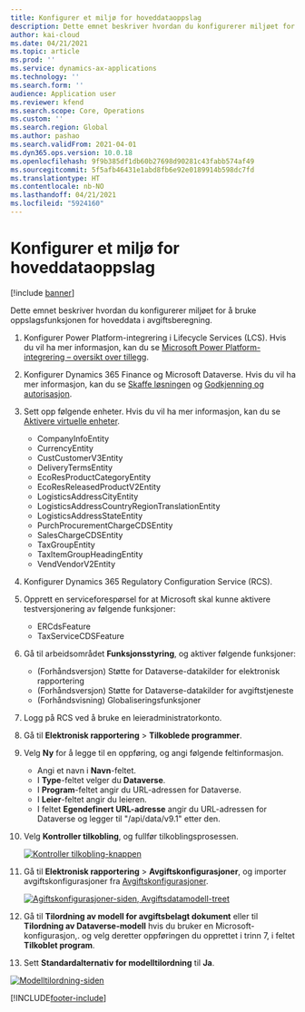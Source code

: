 ```yaml
---
title: Konfigurer et miljø for hoveddataoppslag
description: Dette emnet beskriver hvordan du konfigurerer miljøet for å bruke oppslagsfunksjonen for hoveddata i avgiftsberegning.
author: kai-cloud
ms.date: 04/21/2021
ms.topic: article
ms.prod: ''
ms.service: dynamics-ax-applications
ms.technology: ''
ms.search.form: ''
audience: Application user
ms.reviewer: kfend
ms.search.scope: Core, Operations
ms.custom: ''
ms.search.region: Global
ms.author: pashao
ms.search.validFrom: 2021-04-01
ms.dyn365.ops.version: 10.0.18
ms.openlocfilehash: 9f9b385df1db60b27698d90281c43fabb574af49
ms.sourcegitcommit: 5f5afb46431e1abd8fb6e92e0189914b598dc7fd
ms.translationtype: HT
ms.contentlocale: nb-NO
ms.lasthandoff: 04/21/2021
ms.locfileid: "5924160"
---
```

# <a name="set-up-an-environment-for-master-data-lookup"></a>Konfigurer et miljø for hoveddataoppslag

[!include [banner](../includes/banner.md)]

Dette emnet beskriver hvordan du konfigurerer miljøet for å bruke oppslagsfunksjonen for hoveddata i avgiftsberegning.

1. Konfigurer Power Platform-integrering i Lifecycle Services (LCS). Hvis du vil ha mer informasjon, kan du se [Microsoft Power Platform-integrering – oversikt over tillegg](../../fin-ops-core/dev-itpro/power-platform/add-ins-overview.md).
2. Konfigurer Dynamics 365 Finance og Microsoft Dataverse. Hvis du vil ha mer informasjon, kan du se [Skaffe løsningen](../../fin-ops-core/dev-itpro/power-platform/admin-reference.md#getting-the-solution) og [Godkjenning og autorisasjon](../../fin-ops-core/dev-itpro/power-platform/admin-reference.md#authentication-and-authorization).
3. Sett opp følgende enheter. Hvis du vil ha mer informasjon, kan du se [Aktivere virtuelle enheter](../../fin-ops-core/dev-itpro/power-platform/admin-reference.md#enabling-virtual-entities).
      - CompanyInfoEntity
      - CurrencyEntity
      - CustCustomerV3Entity
      - DeliveryTermsEntity
      - EcoResProductCategoryEntity
      - EcoResReleasedProductV2Entity
      - LogisticsAddressCityEntity
      - LogisticsAddressCountryRegionTranslationEntity
      - LogisticsAddressStateEntity
      - PurchProcurementChargeCDSEntity
      - SalesChargeCDSEntity
      - TaxGroupEntity
      - TaxItemGroupHeadingEntity
      - VendVendorV2Entity
4. Konfigurer Dynamics 365 Regulatory Configuration Service (RCS). 
5. Opprett en serviceforespørsel for at Microsoft skal kunne aktivere testversjonering av følgende funksjoner:

      - ERCdsFeature
      - TaxServiceCDSFeature

6. Gå til arbeidsområdet **Funksjonsstyring**, og aktiver følgende funksjoner:

      - (Forhåndsversjon) Støtte for Dataverse-datakilder for elektronisk rapportering
      - (Forhåndsversjon) Støtte for Dataverse-datakilder for avgiftstjeneste
      - (Forhåndsvisning) Globaliseringsfunksjoner

5. Logg på RCS ved å bruke en leieradministratorkonto.
6. Gå til **Elektronisk rapportering** > **Tilkoblede programmer**. 
7. Velg **Ny** for å legge til en oppføring, og angi følgende feltinformasjon. 

   - Angi et navn i **Navn**-feltet.
   - I **Type**-feltet velger du **Dataverse**.
   - I **Program**-feltet angir du URL-adressen for Dataverse.
   - I **Leier**-feltet angir du leieren.
   - I feltet **Egendefinert URL-adresse** angir du URL-adressen for Dataverse og legger til "/api/data/v9.1" etter den.

8. Velg **Kontroller tilkobling**, og fullfør tilkoblingsprosessen. 

   [![Kontroller tilkobling-knappen](./media/tax-service-setup-environment-for-mater-date-pic1.png)](./media/tax-service-setup-environment-for-mater-date-pic1.png)

9. Gå til **Elektronisk rapportering** > **Avgiftskonfigurasjoner**, og importer avgiftskonfigurasjoner fra [Avgiftskonfigurasjoner](https://go.microsoft.com/fwlink/?linkid=2158352).

   [![Agiftskonfigurasjoner-siden, Avgiftsdatamodell-treet](./media/tax-service-setup-environment-for-mater-date-pic2.png)](./media/tax-service-setup-environment-for-mater-date-pic2.png)

10. Gå til **Tilordning av modell for avgiftsbelagt dokument** eller til **Tilordning av Dataverse-modell** hvis du bruker en Microsoft-konfigurasjon,. og velg deretter oppføringen du opprettet i trinn 7, i feltet **Tilkoblet program**.
11. Sett **Standardalternativ for modelltilordning** til **Ja**.

   [![Modelltilordning-siden](./media/tax-service-setup-environment-for-mater-date-pic3.png)](./media/tax-service-setup-environment-for-mater-date-pic3.png)


[!INCLUDE[footer-include](../../includes/footer-banner.md)]
